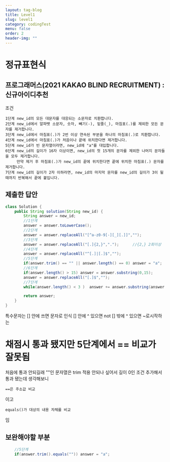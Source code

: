 ```yaml
---
layout: tag-blog
title: Level1
slug: level1
category: codingTest
menu: false
order: 2
header-img: ""
---
```


# 정규표현식 
## 프로그래머스(2021 KAKAO BLIND RECRUITMENT) : 신규아이디추천

조건
```
1단계 new_id의 모든 대문자를 대응되는 소문자로 치환합니다.
2단계 new_id에서 알파벳 소문자, 숫자, 빼기(-), 밑줄(_), 마침표(.)를 제외한 모든 문자를 제거합니다.
3단계 new_id에서 마침표(.)가 2번 이상 연속된 부분을 하나의 마침표(.)로 치환합니다.
4단계 new_id에서 마침표(.)가 처음이나 끝에 위치한다면 제거합니다.
5단계 new_id가 빈 문자열이라면, new_id에 "a"를 대입합니다.
6단계 new_id의 길이가 16자 이상이면, new_id의 첫 15개의 문자를 제외한 나머지 문자들을 모두 제거합니다.
     만약 제거 후 마침표(.)가 new_id의 끝에 위치한다면 끝에 위치한 마침표(.) 문자를 제거합니다.
7단계 new_id의 길이가 2자 이하라면, new_id의 마지막 문자를 new_id의 길이가 3이 될 때까지 반복해서 끝에 붙입니다.
```
## 제출한 답안
```java
class Solution {
    public String solution(String new_id) {
        String answer = new_id;
        //1단계 
        answer = answer.toLowerCase();                          
        //2단계
        answer = answer.replaceAll("[^a-z0-9[-][_][.]]","");    
        //3단계
        answer = answer.replaceAll("[.]{2,}",".");      //{2,} 2회이상
        //4단계
        answer = answer.replaceAll("^[.]|[.]$","");
        //5단계
        if(answer.trim() == "" || answer.length() == 0) answer = "a";
        //6단계
        if(answer.length() > 15) answer = answer.substring(0,15);
        answer = answer.replaceAll("[.]$","");
        //7단계
        while(answer.length() < 3 )  answer += answer.substring(answer.length() - 1 );

        return answer;
    }
}
```

특수문자는 [] 안에 쓰면 문자로 인식
[] 안에 ^ 있으면 not
[] 밖에 ^ 있으면 ~로시작하는


# 채점시 통과 됐지만 5단계에서 == 비교가 잘못됨 
처음에 통과 안되길래 ""인 문자열은 trim 적용 안되나 싶어서 길이 0인 조건 추가해서 통과 됐는데
생각해보니 
```
==은 주소값 비교
```
이고
```
equals()가 대상의 내용 자체를 비교
```
임

## 보완해야할 부분
```java
    //5단계  
    if(answer.trim().equals("")) answer = "a";
```
 

